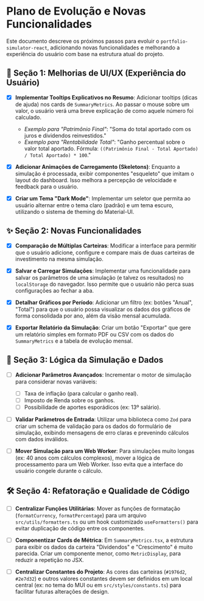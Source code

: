 # Plano de Evolução e Novas Funcionalidades

Este documento descreve os próximos passos para evoluir o `portfolio-simulator-react`, adicionando novas funcionalidades e melhorando a experiência do usuário com base na estrutura atual do projeto.

## 🚀 Seção 1: Melhorias de UI/UX (Experiência do Usuário)

- [x] **Implementar Tooltips Explicativos no Resumo**: Adicionar tooltips (dicas de ajuda) nos cards de `SummaryMetrics`. Ao passar o mouse sobre um valor, o usuário verá uma breve explicação de como aquele número foi calculado.
    - *Exemplo para "Patrimônio Final"*: "Soma do total aportado com os juros e dividendos reinvestidos."
    - *Exemplo para "Rentabilidade Total"*: "Ganho percentual sobre o valor total aportado. Fórmula: `((Patrimônio Final - Total Aportado) / Total Aportado) * 100`."

- [x] **Adicionar Animações de Carregamento (Skeletons)**: Enquanto a simulação é processada, exibir componentes "esqueleto" que imitam o layout do dashboard. Isso melhora a percepção de velocidade e feedback para o usuário.

- [x] **Criar um Tema "Dark Mode"**: Implementar um seletor que permita ao usuário alternar entre o tema claro (padrão) e um tema escuro, utilizando o sistema de theming do Material-UI.

## ✨ Seção 2: Novas Funcionalidades

- [x] **Comparação de Múltiplas Carteiras**: Modificar a interface para permitir que o usuário adicione, configure e compare mais de duas carteiras de investimento na mesma simulação.

- [x] **Salvar e Carregar Simulações**: Implementar uma funcionalidade para salvar os parâmetros de uma simulação (e talvez os resultados) no `localStorage` do navegador. Isso permite que o usuário não perca suas configurações ao fechar a aba.

- [x] **Detalhar Gráficos por Período**: Adicionar um filtro (ex: botões "Anual", "Total") para que o usuário possa visualizar os dados dos gráficos de forma consolidada por ano, além da visão mensal acumulada.

- [x] **Exportar Relatório da Simulação**: Criar um botão "Exportar" que gere um relatório simples em formato PDF ou CSV com os dados do `SummaryMetrics` e a tabela de evolução mensal.

## 🧠 Seção 3: Lógica da Simulação e Dados

- [ ] **Adicionar Parâmetros Avançados**: Incrementar o motor de simulação para considerar novas variáveis:
    - [ ] Taxa de inflação (para calcular o ganho real).
    - [ ] Imposto de Renda sobre os ganhos.
    - [ ] Possibilidade de aportes esporádicos (ex: 13º salário).

- [ ] **Validar Parâmetros de Entrada**: Utilizar uma biblioteca como `Zod` para criar um schema de validação para os dados do formulário de simulação, exibindo mensagens de erro claras e prevenindo cálculos com dados inválidos.

- [ ] **Mover Simulação para um Web Worker**: Para simulações muito longas (ex: 40 anos com cálculos complexos), mover a lógica de processamento para um Web Worker. Isso evita que a interface do usuário congele durante o cálculo.

## 🛠️ Seção 4: Refatoração e Qualidade de Código

- [ ] **Centralizar Funções Utilitárias**: Mover as funções de formatação (`formatCurrency`, `formatPercentage`) para um arquivo `src/utils/formatters.ts` ou um hook customizado `useFormatters()` para evitar duplicação de código entre os componentes.

- [ ] **Componentizar Cards de Métrica**: Em `SummaryMetrics.tsx`, a estrutura para exibir os dados da carteira "Dividendos" e "Crescimento" é muito parecida. Criar um componente menor, como `MetricDisplay`, para reduzir a repetição no JSX.

- [ ] **Centralizar Constantes do Projeto**: As cores das carteiras (`#1976d2`, `#2e7d32`) e outros valores constantes devem ser definidos em um local central (ex: no tema do MUI ou em `src/styles/constants.ts`) para facilitar futuras alterações de design.